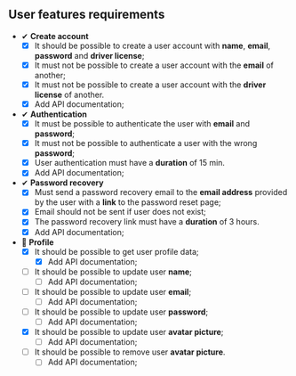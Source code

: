 ## User features requirements

- ✔ **Create account**
  - [x] It should be possible to create a user account with **name**, **email**, **password** and **driver license**;
  - [x] It must not be possible to create a user account with the **email** of another;
  - [x] It must not be possible to create a user account with the **driver license** of another.
  - [x] Add API documentation;

- ✔ **Authentication**
  - [x] It must be possible to authenticate the user with **email** and **password**;
  - [x] It must not be possible to authenticate a user with the wrong **password**;
  - [x] User authentication must have a **duration** of 15 min.
  - [x] Add API documentation;

- ✔ **Password recovery**
  - [x] Must send a password recovery email to the **email address** provided by the user with a **link** to the password reset page;
  - [x] Email should not be sent if user does not exist;
  - [x] The password recovery link must have a **duration** of 3 hours.
  - [x] Add API documentation;

- 📅 **Profile**
  - [x] It should be possible to get user profile data;
    - [x] Add API documentation;
  - [ ] It should be possible to update user **name**;
    - [ ] Add API documentation;
  - [ ] It should be possible to update user **email**;
    - [ ] Add API documentation;
  - [ ] It should be possible to update user **password**;
    - [ ] Add API documentation;
  - [x] It should be possible to update user **avatar picture**;
    - [ ] Add API documentation;
  - [ ] It should be possible to remove user **avatar picture**.
    - [ ] Add API documentation;
